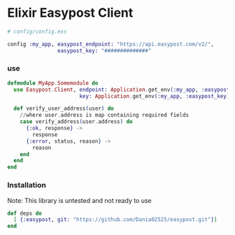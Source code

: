# Elixir Easypost Client


```elixir
# config/config.exs

config :my_app, easypost_endpoint: "https://api.easypost.com/v2/",
                easypost_key: "##############"
```

### use

```elixir
defmodule MyApp.Somemodule do
  use Easypost.Client, endpoint: Application.get_env(:my_app, :easypost_endpoint),                    
 					   key: Application.get_env(:my_app, :easypost_key)

  def verify_user_address(user) do
  	//where user.address is map containing required fields
    case verify_address(user.address) do
      {:ok, response} ->
        response
      {:error, status, reason} ->
        reason
    end
  end
end

```

### Installation

Note: This library is untested and not ready to use

```elixir
def deps do
  [ {:easypost, git: "https://github.com/Dania02525/easypost.git"}]
end
```